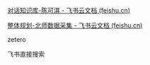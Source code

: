 [﻿‌⁣⁢⁤⁣⁤﻿⁡⁡‬‍⁣⁤⁣‍﻿‌‌⁡‬⁡﻿﻿⁤‌﻿﻿⁢⁡‌‬⁡‍⁤⁣⁣‬对话知识库-陈可淇 - 飞书云文档 (feishu.cn)](https://hqejk4h3h1.feishu.cn/docx/FdGFdvVhToNpjfxUJUfcZySXnJd)

[整体规划-北师数据采集 - 飞书云文档 (feishu.cn)](https://hqejk4h3h1.feishu.cn/docx/RvLddMot7oiXhCxN9QgcIuUqnve)

zetero

飞书直接搜索
